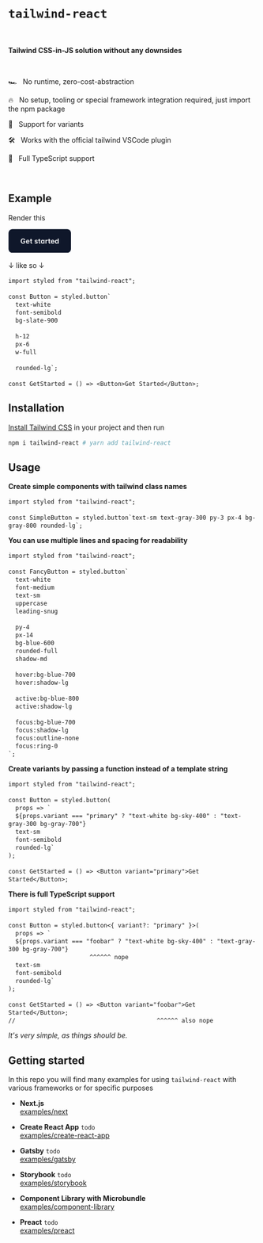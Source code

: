 # `tailwind-react`

<br />

**Tailwind CSS-in-JS solution without any downsides**

<br />

🏎 &nbsp; No runtime, zero-cost-abstraction

🔥 &nbsp; No setup, tooling or special framework integration required, just import the npm package

🎨 &nbsp; Support for variants

🛠 &nbsp; Works with the official tailwind VSCode plugin

💪 &nbsp; Full TypeScript support

<br />

## Example

Render this

<img src="https://github.com/LukasBombach/tailwind-react/raw/master/docs/get_started_button.png" height="48" />

↓ like so ↓

```tsx
import styled from "tailwind-react";

const Button = styled.button`
  text-white
  font-semibold
  bg-slate-900

  h-12
  px-6
  w-full

  rounded-lg`;

const GetStarted = () => <Button>Get Started</Button>;
```

## Installation

[Install Tailwind CSS](https://tailwindcss.com/docs/installation) in your project and then run

```bash
npm i tailwind-react # yarn add tailwind-react
```

## Usage

**Create simple components with tailwind class names**

```tsx
import styled from "tailwind-react";

const SimpleButton = styled.button`text-sm text-gray-300 py-3 px-4 bg-gray-800 rounded-lg`;
```

**You can use multiple lines and spacing for readability**

```tsx
import styled from "tailwind-react";

const FancyButton = styled.button`
  text-white
  font-medium
  text-sm
  uppercase
  leading-snug

  py-4
  px-14
  bg-blue-600
  rounded-full
  shadow-md
  
  hover:bg-blue-700
  hover:shadow-lg

  active:bg-blue-800 
  active:shadow-lg

  focus:bg-blue-700
  focus:shadow-lg
  focus:outline-none
  focus:ring-0
`;
```

**Create variants by passing a function instead of a template string**

```tsx
import styled from "tailwind-react";

const Button = styled.button(
  props => `
  ${props.variant === "primary" ? "text-white bg-sky-400" : "text-gray-300 bg-gray-700"}
  text-sm
  font-semibold
  rounded-lg`
);

const GetStarted = () => <Button variant="primary">Get Started</Button>;
```

**There is full TypeScript support**

```tsx
import styled from "tailwind-react";

const Button = styled.button<{ variant?: "primary" }>(
  props => `
  ${props.variant === "foobar" ? "text-white bg-sky-400" : "text-gray-300 bg-gray-700"}
                       ^^^^^^ nope
  text-sm
  font-semibold
  rounded-lg`
);

const GetStarted = () => <Button variant="foobar">Get Started</Button>;
//                                        ^^^^^^ also nope
```

_It's very simple, as things should be._

## Getting started

In this repo you will find many examples for using `tailwind-react` with various frameworks or for specific purposes

- **Next.js**<br />
  [examples/next](examples/next)

- **Create React App** `todo`<br />
  [examples/create-react-app](examples/create-react-app)

- **Gatsby** `todo`<br />
  [examples/gatsby](examples/gatsby)

- **Storybook** `todo`<br />
  [examples/storybook](examples/storybook)

- **Component Library with Microbundle**<br />
  [examples/component-library](examples/component-library)

- **Preact** `todo`<br />
  [examples/preact](examples/preact)
